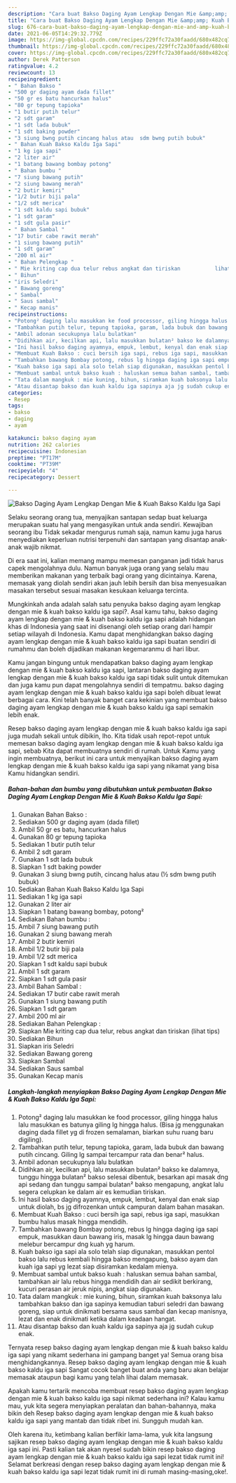 ```yaml
---
description: "Cara buat Bakso Daging Ayam Lengkap Dengan Mie &amp;amp; Kuah Bakso Kaldu Iga Sapi yang nikmat dan Mudah Dibuat"
title: "Cara buat Bakso Daging Ayam Lengkap Dengan Mie &amp;amp; Kuah Bakso Kaldu Iga Sapi yang nikmat dan Mudah Dibuat"
slug: 676-cara-buat-bakso-daging-ayam-lengkap-dengan-mie-and-amp-kuah-bakso-kaldu-iga-sapi-yang-nikmat-dan-mudah-dibuat
date: 2021-06-05T14:29:32.779Z
image: https://img-global.cpcdn.com/recipes/229ffc72a30faadd/680x482cq70/bakso-daging-ayam-lengkap-dengan-mie-kuah-bakso-kaldu-iga-sapi-foto-resep-utama.jpg
thumbnail: https://img-global.cpcdn.com/recipes/229ffc72a30faadd/680x482cq70/bakso-daging-ayam-lengkap-dengan-mie-kuah-bakso-kaldu-iga-sapi-foto-resep-utama.jpg
cover: https://img-global.cpcdn.com/recipes/229ffc72a30faadd/680x482cq70/bakso-daging-ayam-lengkap-dengan-mie-kuah-bakso-kaldu-iga-sapi-foto-resep-utama.jpg
author: Derek Patterson
ratingvalue: 4.2
reviewcount: 13
recipeingredient:
- " Bahan Bakso "
- "500 gr daging ayam dada fillet"
- "50 gr es batu hancurkan halus"
- "80 gr tepung tapioka"
- "1 butir putih telur"
- "2 sdt garam"
- "1 sdt lada bubuk"
- "1 sdt baking powder"
- "3 siung bwng putih cincang halus atau  sdm bwng putih bubuk"
- " Bahan Kuah Bakso Kaldu Iga Sapi"
- "1 kg iga sapi"
- "2 liter air"
- "1 batang bawang bombay potong"
- " Bahan bumbu "
- "7 siung bawang putih"
- "2 siung bawang merah"
- "2 butir kemiri"
- "1/2 butir biji pala"
- "1/2 sdt merica"
- "1 sdt kaldu sapi bubuk"
- "1 sdt garam"
- "1 sdt gula pasir"
- " Bahan Sambal "
- "17 butir cabe rawit merah"
- "1 siung bawang putih"
- "1 sdt garam"
- "200 ml air"
- " Bahan Pelengkap "
- " Mie kriting cap dua telur rebus angkat dan tiriskan           lihat tips"
- " Bihun"
- "iris Seledri"
- " Bawang goreng"
- " Sambal"
- " Saus sambal"
- " Kecap manis"
recipeinstructions:
- "Potong² daging lalu masukkan ke food processor, giling hingga halus lalu masukkan es batunya giling lg hingga halus. (Bisa jg menggunakan daging dada fillet yg di frozen semalaman, biarkan suhu ruang baru digiling)."
- "Tambahkan putih telur, tepung tapioka, garam, lada bubuk dan bawang putih cincang. Giling lg sampai tercampur rata dan benar² halus."
- "Ambil adonan secukupnya lalu bulatkan"
- "Didihkan air, kecilkan api, lalu masukkan bulatan² bakso ke dalamnya, tunggu hingga bulatan² bakso selesai dibentuk, besarkan api masak dng api sedang dan tunggu sampai bulatan² bakso mengapung, angkat lalu segera celupkan ke dalam air es kemudian tiriskan."
- "Ini hasil bakso daging ayamnya, empuk, lembut, kenyal dan enak siap untuk diolah, bs jg difrozenkan untuk campuran dalam bahan masakan."
- "Membuat Kuah Bakso : cuci bersih iga sapi, rebus iga sapi, masukkan bumbu halus masak hingga mendidih."
- "Tambahkan bawang Bombay potong, rebus lg hingga daging iga sapi empuk, masukkan daun bawang iris, masak lg hingga daun bawang melebur bercampur dng kuah yg harum."
- "Kuah bakso iga sapi ala solo telah siap digunakan, masukkan pentol bakso lalu rebus kembali hingga bakso mengapung, bakso ayam dan kuah iga sapi yg lezat siap disiramkan kedalam mienya."
- "Membuat sambal untuk bakso kuah : haluskan semua bahan sambal, tambahkan air lalu rebus hingga mendidih dan air sedikit berkirang, kucuri perasan air jeruk nipis, angkat siap digunakan."
- "Tata dalam mangkuk : mie kuning, bihun, siramkan kuah baksonya lalu tambahkan bakso dan iga sapinya kemudian taburi seledri dan bawang goreng, siap untuk dinikmati bersama saus sambal dan kecap manisnya, lezat dan enak dinikmati ketika dalam keadaan hangat."
- "Atau disantap bakso dan kuah kaldu iga sapinya aja jg sudah cukup enak."
categories:
- Resep
tags:
- bakso
- daging
- ayam

katakunci: bakso daging ayam 
nutrition: 262 calories
recipecuisine: Indonesian
preptime: "PT17M"
cooktime: "PT39M"
recipeyield: "4"
recipecategory: Dessert

---
```



![Bakso Daging Ayam Lengkap Dengan Mie &amp; Kuah Bakso Kaldu Iga Sapi](https://img-global.cpcdn.com/recipes/229ffc72a30faadd/680x482cq70/bakso-daging-ayam-lengkap-dengan-mie-kuah-bakso-kaldu-iga-sapi-foto-resep-utama.jpg)

Selaku seorang orang tua, menyajikan santapan sedap buat keluarga merupakan suatu hal yang mengasyikan untuk anda sendiri. Kewajiban seorang ibu Tidak sekadar mengurus rumah saja, namun kamu juga harus menyediakan keperluan nutrisi terpenuhi dan santapan yang disantap anak-anak wajib nikmat.

Di era  saat ini, kalian memang mampu memesan panganan jadi tidak harus capek mengolahnya dulu. Namun banyak juga orang yang selalu mau memberikan makanan yang terbaik bagi orang yang dicintainya. Karena, memasak yang diolah sendiri akan jauh lebih bersih dan bisa menyesuaikan masakan tersebut sesuai masakan kesukaan keluarga tercinta. 



Mungkinkah anda adalah salah satu penyuka bakso daging ayam lengkap dengan mie &amp; kuah bakso kaldu iga sapi?. Asal kamu tahu, bakso daging ayam lengkap dengan mie &amp; kuah bakso kaldu iga sapi adalah hidangan khas di Indonesia yang saat ini disenangi oleh setiap orang dari hampir setiap wilayah di Indonesia. Kamu dapat menghidangkan bakso daging ayam lengkap dengan mie &amp; kuah bakso kaldu iga sapi buatan sendiri di rumahmu dan boleh dijadikan makanan kegemaranmu di hari libur.

Kamu jangan bingung untuk mendapatkan bakso daging ayam lengkap dengan mie &amp; kuah bakso kaldu iga sapi, lantaran bakso daging ayam lengkap dengan mie &amp; kuah bakso kaldu iga sapi tidak sulit untuk ditemukan dan juga kamu pun dapat mengolahnya sendiri di tempatmu. bakso daging ayam lengkap dengan mie &amp; kuah bakso kaldu iga sapi boleh dibuat lewat berbagai cara. Kini telah banyak banget cara kekinian yang membuat bakso daging ayam lengkap dengan mie &amp; kuah bakso kaldu iga sapi semakin lebih enak.

Resep bakso daging ayam lengkap dengan mie &amp; kuah bakso kaldu iga sapi juga mudah sekali untuk dibikin, lho. Kita tidak usah repot-repot untuk memesan bakso daging ayam lengkap dengan mie &amp; kuah bakso kaldu iga sapi, sebab Kita dapat membuatnya sendiri di rumah. Untuk Kamu yang ingin membuatnya, berikut ini cara untuk menyajikan bakso daging ayam lengkap dengan mie &amp; kuah bakso kaldu iga sapi yang nikamat yang bisa Kamu hidangkan sendiri.

<!--inarticleads1-->

##### Bahan-bahan dan bumbu yang dibutuhkan untuk pembuatan Bakso Daging Ayam Lengkap Dengan Mie &amp; Kuah Bakso Kaldu Iga Sapi:

1. Gunakan  Bahan Bakso :
1. Sediakan 500 gr daging ayam (dada fillet)
1. Ambil 50 gr es batu, hancurkan halus
1. Gunakan 80 gr tepung tapioka
1. Sediakan 1 butir putih telur
1. Ambil 2 sdt garam
1. Gunakan 1 sdt lada bubuk
1. Siapkan 1 sdt baking powder
1. Gunakan 3 siung bwng putih, cincang halus atau (½ sdm bwng putih bubuk)
1. Sediakan  Bahan Kuah Bakso Kaldu Iga Sapi
1. Sediakan 1 kg iga sapi
1. Gunakan 2 liter air
1. Siapkan 1 batang bawang bombay, potong²
1. Sediakan  Bahan bumbu :
1. Ambil 7 siung bawang putih
1. Gunakan 2 siung bawang merah
1. Ambil 2 butir kemiri
1. Ambil 1/2 butir biji pala
1. Ambil 1/2 sdt merica
1. Siapkan 1 sdt kaldu sapi bubuk
1. Ambil 1 sdt garam
1. Siapkan 1 sdt gula pasir
1. Ambil  Bahan Sambal :
1. Sediakan 17 butir cabe rawit merah
1. Gunakan 1 siung bawang putih
1. Siapkan 1 sdt garam
1. Ambil 200 ml air
1. Sediakan  Bahan Pelengkap :
1. Siapkan  Mie kriting cap dua telur, rebus angkat dan tiriskan           (lihat tips)
1. Sediakan  Bihun
1. Siapkan iris Seledri
1. Sediakan  Bawang goreng
1. Siapkan  Sambal
1. Sediakan  Saus sambal
1. Gunakan  Kecap manis




<!--inarticleads2-->

##### Langkah-langkah menyiapkan Bakso Daging Ayam Lengkap Dengan Mie &amp; Kuah Bakso Kaldu Iga Sapi:

1. Potong² daging lalu masukkan ke food processor, giling hingga halus lalu masukkan es batunya giling lg hingga halus. (Bisa jg menggunakan daging dada fillet yg di frozen semalaman, biarkan suhu ruang baru digiling).
1. Tambahkan putih telur, tepung tapioka, garam, lada bubuk dan bawang putih cincang. Giling lg sampai tercampur rata dan benar² halus.
1. Ambil adonan secukupnya lalu bulatkan
1. Didihkan air, kecilkan api, lalu masukkan bulatan² bakso ke dalamnya, tunggu hingga bulatan² bakso selesai dibentuk, besarkan api masak dng api sedang dan tunggu sampai bulatan² bakso mengapung, angkat lalu segera celupkan ke dalam air es kemudian tiriskan.
1. Ini hasil bakso daging ayamnya, empuk, lembut, kenyal dan enak siap untuk diolah, bs jg difrozenkan untuk campuran dalam bahan masakan.
1. Membuat Kuah Bakso : cuci bersih iga sapi, rebus iga sapi, masukkan bumbu halus masak hingga mendidih.
1. Tambahkan bawang Bombay potong, rebus lg hingga daging iga sapi empuk, masukkan daun bawang iris, masak lg hingga daun bawang melebur bercampur dng kuah yg harum.
1. Kuah bakso iga sapi ala solo telah siap digunakan, masukkan pentol bakso lalu rebus kembali hingga bakso mengapung, bakso ayam dan kuah iga sapi yg lezat siap disiramkan kedalam mienya.
1. Membuat sambal untuk bakso kuah : haluskan semua bahan sambal, tambahkan air lalu rebus hingga mendidih dan air sedikit berkirang, kucuri perasan air jeruk nipis, angkat siap digunakan.
1. Tata dalam mangkuk : mie kuning, bihun, siramkan kuah baksonya lalu tambahkan bakso dan iga sapinya kemudian taburi seledri dan bawang goreng, siap untuk dinikmati bersama saus sambal dan kecap manisnya, lezat dan enak dinikmati ketika dalam keadaan hangat.
1. Atau disantap bakso dan kuah kaldu iga sapinya aja jg sudah cukup enak.




Ternyata resep bakso daging ayam lengkap dengan mie &amp; kuah bakso kaldu iga sapi yang nikamt sederhana ini gampang banget ya! Semua orang bisa menghidangkannya. Resep bakso daging ayam lengkap dengan mie &amp; kuah bakso kaldu iga sapi Sangat cocok banget buat anda yang baru akan belajar memasak ataupun bagi kamu yang telah lihai dalam memasak.

Apakah kamu tertarik mencoba membuat resep bakso daging ayam lengkap dengan mie &amp; kuah bakso kaldu iga sapi nikmat sederhana ini? Kalau kamu mau, yuk kita segera menyiapkan peralatan dan bahan-bahannya, maka bikin deh Resep bakso daging ayam lengkap dengan mie &amp; kuah bakso kaldu iga sapi yang mantab dan tidak ribet ini. Sungguh mudah kan. 

Oleh karena itu, ketimbang kalian berfikir lama-lama, yuk kita langsung sajikan resep bakso daging ayam lengkap dengan mie &amp; kuah bakso kaldu iga sapi ini. Pasti kalian tak akan nyesel sudah bikin resep bakso daging ayam lengkap dengan mie &amp; kuah bakso kaldu iga sapi lezat tidak rumit ini! Selamat berkreasi dengan resep bakso daging ayam lengkap dengan mie &amp; kuah bakso kaldu iga sapi lezat tidak rumit ini di rumah masing-masing,oke!.

